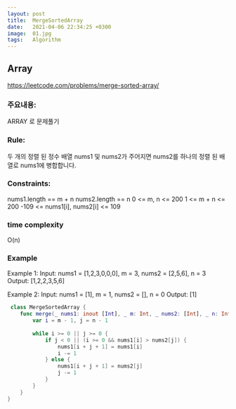```yaml
---
layout: post
title:  MergeSortedArray
date:   2021-04-06 22:34:25 +0300
image:  01.jpg
tags:   Algorithm
---
```



## Array
https://leetcode.com/problems/merge-sorted-array/

### 주요내용: 
ARRAY 로 문제풀기

### Rule:
두 개의 정렬 된 정수 배열 nums1 및 nums2가 주어지면 nums2를 하나의 정렬 된 배열로 nums1에 병합합니다.

### Constraints:
nums1.length == m + n
nums2.length == n
0 <= m, n <= 200
1 <= m + n <= 200
-109 <= nums1[i], nums2[i] <= 109

### time complexity
O(n)

### Example
Example 1:
Input: nums1 = [1,2,3,0,0,0], m = 3, nums2 = [2,5,6], n = 3
Output: [1,2,2,3,5,6]

Example 2:
Input: nums1 = [1], m = 1, nums2 = [], n = 0
Output: [1]

```swift
 class MergeSortedArray {
    func merge(_ nums1: inout [Int], _ m: Int, _ nums2: [Int], _ n: Int) {
        var i = m - 1, j = n - 1
        
        while i >= 0 || j >= 0 {
            if j < 0 || (i >= 0 && nums1[i] > nums2[j]) {
                nums1[i + j + 1] = nums1[i]
                i -= 1
            } else {
                nums1[i + j + 1] = nums2[j]
                j -= 1
            }
        }
    }
}
```
